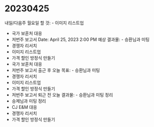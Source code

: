 # 20230425

내일/다음주 월요일 할 것: - 이미지 리스트업
- 국가 보훈처 대응
- 저번주 보고서
Date: April 25, 2023 2:00 PM
예상 결과물: - 승환님과 미팅
- 경쟁자 리서치
- 이미지 리스트업
- 가격 할인 방정식 만들기
- 국가 보훈처 대응
- 저번주 보고서
출근 후 오늘 목표: - 승환님과 미팅
- 경쟁자 리서치
- 이미지 리스트업
- 가격 할인 방정식 만들기
- 저번주 보고서
퇴근 전 오늘 결과물: - 승환님과 미팅 정리
- 승제님과 미팅 정리
- CJ E&M 대응
- 경쟁자 리서치
- 가격 할인 방정식 만들기